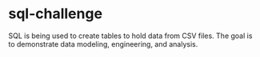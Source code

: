 # sql-challenge

SQL is being used to create tables to hold data from CSV files.  The goal is to demonstrate data modeling, engineering, and analysis.
